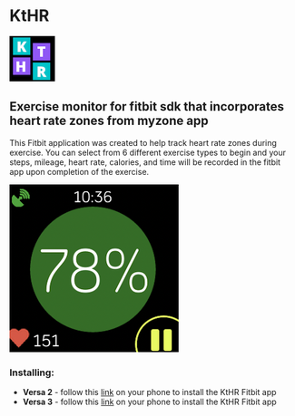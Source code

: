 # KtHR

![](resources/icon.png) 

## Exercise monitor for fitbit sdk that incorporates heart rate zones from myzone app

This Fitbit application was created to help track heart rate zones during exercise. You can select from 6 different exercise types to begin and your steps, mileage, heart rate, calories, and time will be recorded in the fitbit app upon completion of the exercise. 

![](resources/example.png)

### Installing:

* **Versa 2** - follow this [link](https://gallery.fitbit.com/details/0a69fd7d-1bbf-4eef-9a19-b873be43eee8) on your phone to install the KtHR Fitbit app
* **Versa 3** - follow this [link](https://gallery.fitbit.com/details/241d89f5-c673-4386-82d0-7a3f39155ea1) on your phone to install the KtHR Fitbit app
